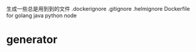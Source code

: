 生成一些总是用到到的文件
.dockerignore
.gitignore
.helmignore
Dockerfile for golang java python node
# generator
